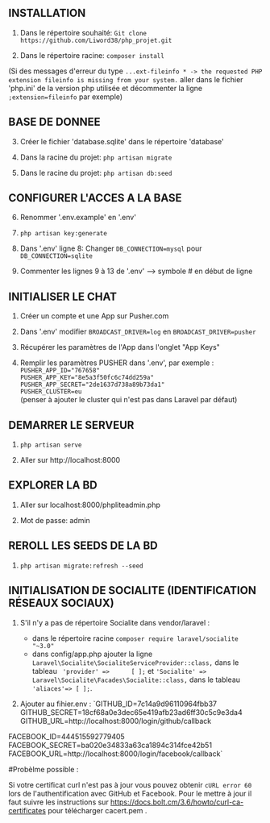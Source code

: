 ## INSTALLATION

1) Dans le répertoire souhaité: `Git clone https://github.com/Liword38/php_projet.git`

2) Dans le répertoire racine: `composer install`

(Si des messages d'erreur du type `...ext-fileinfo * -> the requested PHP extension fileinfo is missing from your system.` aller dans le fichier 'php.ini' de la version php utilisée et décommenter la ligne `;extension=fileinfo` par exemple)

## BASE DE DONNEE

3) Créer le fichier 'database.sqlite' dans le répertoire 'database'

4) Dans la racine du projet: `php artisan migrate`

5) Dans le racine du projet: `php artisan db:seed`

## CONFIGURER L'ACCES A LA BASE

6) Renommer '.env.example' en '.env'

7) `php artisan key:generate`

8) Dans '.env' ligne 8: Changer `DB_CONNECTION=mysql` pour `DB_CONNECTION=sqlite`

9) Commenter les lignes 9 à 13 de '.env' --> symbole # en début de ligne

## INITIALISER LE CHAT

1) Créer un compte et une App sur Pusher.com

2) Dans '.env' modifier `BROADCAST_DRIVER=log` en `BROADCAST_DRIVER=pusher`

3) Récupérer les paramètres de l'App dans l'onglet "App Keys"

4) Remplir les paramètres PUSHER dans '.env', par exemple :  
`PUSHER_APP_ID="767658"`  
`PUSHER_APP_KEY="8e5a3f50fc6c74dd259a"`  
`PUSHER_APP_SECRET="2de1637d738a89b73da1"`  
`PUSHER_CLUSTER=eu`  
 (penser à ajouter le cluster qui n'est pas dans Laravel par défaut)

## DEMARRER LE SERVEUR

1) `php artisan serve`

2) Aller sur http://localhost:8000

## EXPLORER LA BD

1) Aller sur localhost:8000/phpliteadmin.php

2) Mot de passe: admin

## REROLL LES SEEDS DE LA BD

1) `php artisan migrate:refresh --seed`

## INITIALISATION DE SOCIALITE (IDENTIFICATION RÉSEAUX SOCIAUX)

1) S'il n'y a pas de répertoire Socialite dans vendor/laravel :
   - dans le répertoire racine `composer require laravel/socialite "~3.0"`
   - dans config/app.php ajouter la ligne `Laravel\Socialite\SocialiteServiceProvider::class,` dans le tableau ` 'provider' =>      [ ];` et `'Socialite' => Laravel\Socialite\Facades\Socialite::class,` dans le tableau `'aliaces'=> [ ];`.

2) Ajouter au fihier.env : 
`GITHUB_ID=7c14a9d96110964fbb37
GITHUB_SECRET=18cf68a0e3dec65e419afb23ad6ff30c5c9e3da4
GITHUB_URL=http://localhost:8000/login/github/callback

FACEBOOK_ID=444515592779405
FACEBOOK_SECRET=ba020e34833a63ca1894c314fce42b51
FACEBOOK_URL=http://localhost:8000/login/facebook/callback`

#Probèlme possible : 

Si votre certificat curl n'est pas à jour vous pouvez obtenir `cURL error 60` lors de l'authentification avec GitHub et Facebook. Pour le mettre à jour il faut suivre les instructions sur  https://docs.bolt.cm/3.6/howto/curl-ca-certificates pour télécharger cacert.pem . 
     

